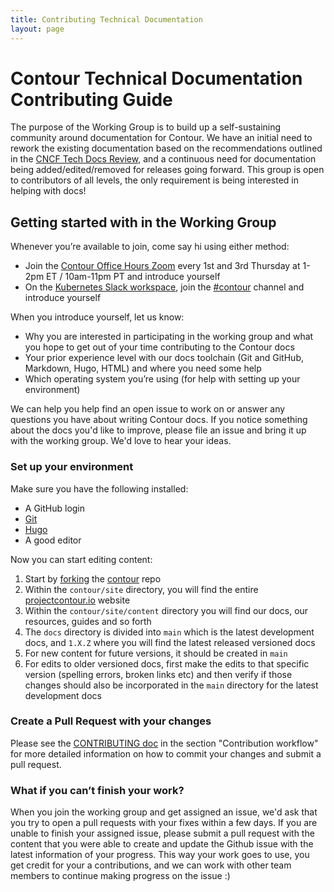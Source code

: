 ```yaml
---
title: Contributing Technical Documentation
layout: page
---
```


# Contour Technical Documentation Contributing Guide

The purpose of the Working Group is to build up a self-sustaining community around documentation for Contour. We have an initial need to rework the existing documentation based on the recommendations outlined in the [CNCF Tech Docs Review](https://github.com/cncf/techdocs/blob/main/assessments/0001-contour.md), and a continuous need for documentation being added/edited/removed for releases going forward.
This group is open to contributors of all levels, the only requirement is being interested in helping with docs!

## Getting started with in the Working Group

Whenever you’re available to join, come say hi using either method:

- Join the [Contour Office Hours Zoom](https://zoom.us/j/96698475744?pwd=KzVUd3BZSWI2bWIxTmhjZ2d5QVcxUT09) every 1st and 3rd Thursday at 1-2pm ET / 10am-11pm PT and introduce yourself
- On the [Kubernetes Slack workspace](https://slack.k8s.io/), join the [#contour](https://kubernetes.slack.com/messages/contour) channel and introduce yourself

When you introduce yourself, let us know:

- Why you are interested in participating in the working group and what you hope to get out of your time contributing to the Contour docs
- Your prior experience level with our docs toolchain (Git and GitHub, Markdown, Hugo, HTML) and where you need some help
- Which operating system you’re using (for help with setting up your environment)

We can help you help find an open issue to work on or answer any questions you have about writing Contour docs. If you notice something about the docs you'd like to improve, please file an issue and bring it up with the working group. We'd love to hear your ideas.

### Set up your environment

Make sure you have the following installed:

- A GitHub login
- [Git](https://git-scm.com/book/en/v2/Getting-Started-Installing-Git)
- [Hugo](https://gohugo.io/getting-started/installing)
- A good editor

Now you can start editing content:

1. Start by [forking](https://docs.github.com/en/github/getting-started-with-github/quickstart/fork-a-repo) the [contour](https://github.com/projectsesame/sesame) repo
1. Within the `contour/site` directory, you will find the entire [projectcontour.io](https://projectcontour.io) website
1. Within the `contour/site/content` directory you will find our docs, our resources, guides and so forth
1. The `docs` directory is divided into `main` which is the latest development docs, and `1.X.Z` where you will find the latest released versioned docs
1. For new content for future versions, it should be created in `main`
1. For edits to older versioned docs, first make the edits to that specific version (spelling errors, broken links etc) and then verify if those changes should also be incorporated in the `main` directory for the latest development docs

### Create a Pull Request with your changes

Please see the [CONTRIBUTING doc](https://github.com/projectsesame/sesame/blob/main/CONTRIBUTING.md#contribution-workflow) in the section "Contribution workflow" for more detailed information on how to commit your changes and submit a pull request.

### What if you can’t finish your work?

When you join the working group and get assigned an issue, we'd ask that you try to open a pull requests with your fixes within a few days. If you are unable to finish your assigned issue, please submit a pull request with the content that you were able to create and update the Github issue with the latest information of your progress. This way your work goes to use, you get credit for your a contributions, and we can work with other team members to continue making progress on the issue :)
